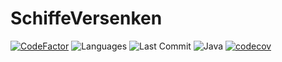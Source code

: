 # SchiffeVersenken
[![CodeFactor](https://www.codefactor.io/repository/github/honrix/SchiffeVersenken/badge?style=plastic)](https://www.codefactor.io/repository/github/honrix/SchiffeVersenken)
![Languages](https://img.shields.io/github/languages/count/Honrix/SchiffeVersenken?style=plastic)
![Last Commit](https://img.shields.io/github/last-commit/Honrix/SchiffeVersenken?style=plastic)
![Java](https://img.shields.io/github/languages/top/Honrix/SchiffeVersenken?style=plastic)
[![codecov](https://codecov.io/gh/Honrix/SchiffeVersenken/branch/master/graph/badge.svg?token=JUJU964FDC)](https://codecov.io/gh/Honrix/SchiffeVersenken)
